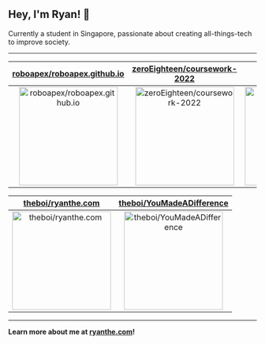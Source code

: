 ## Hey, I'm Ryan! 👋

Currently a student in Singapore, passionate about creating all-things-tech to improve society.

---

| [roboapex/roboapex.github.io](https://github.com/roboapex/roboapex.github.io) | [zeroEighteen/coursework-2022](https://github.com/zeroEighteen/coursework-2022) | [theboi/GoTourLah](https://github.com/theboi/GoTourLah) |
| :-: | :-: | :-: |
| <a href="https://github.com/roboapex/roboapex.github.io"><img src="https://github.com/theboi/theboi/raw/main/DISPLAY.jpg" alt="roboapex/roboapex.github.io" title="roboapex/roboapex.github.io" width="200" height="200"></a> | <a href="https://github.com/zeroEighteen/coursework-2022"><img src="https://github.com/zeroEighteen/coursework-2022/raw/main/DISPLAY.jpg" alt="zeroEighteen/coursework-2022" title="zeroEighteen/coursework-2022" width="200" height="200"></a> | <a href="https://github.com/theboi/GoTourLah"><img src="https://github.com/theboi/GoTourLah/raw/main/DISPLAY.jpg" alt="theboi/GoTourLah" title="theboi/GoTourLah" width="200" height="200"></a> |

| [theboi/ryanthe.com](https://github.com/theboi/ryanthe.com) | [theboi/YouMadeADifference](https://github.com/theboi/YouMadeADifference) |
| :-: | :-: |
| <a href="https://github.com/theboi/ryanthe.com"><img src="https://github.com/theboi/theboi/raw/main/DISPLAY.jpg" alt="theboi/ryanthe.com" title="theboi/ryanthe.com" width="200" height="200"></a> | <a href="https://github.com/theboi/YouMadeADifference"><img src="https://github.com/theboi/theboi/raw/main/DISPLAY.jpg" alt="theboi/YouMadeADifference" title="theboi/YouMadeADifference" width="200" height="200"></a> |



---

**Learn more about me at [ryanthe.com](https://www.ryanthe.com)!**